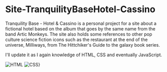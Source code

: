 # Site-TranquilityBaseHotel-Cassino

Tranquility Base - Hotel & Cassino is a personal project for a site about a fictional hotel based on the album that goes by the same name from the band Artic Monkeys. The site also holds some references to other pop culture science fiction icons such as the restaurant at the end of the universe, Milliways, from The Hittchiker's Guide to the galaxy book series.

I'll update it as I again knowledge of HTML, CSS and eventually JavaScript.

![HTML](https://img.shields.io/badge/HTML5-E34F26?style=for-the-badge&logo=html5&logoColor=white)
![CSS}](https://img.shields.io/badge/CSS3-1572B6?style=for-the-badge&logo=css3&logoColor=white)
